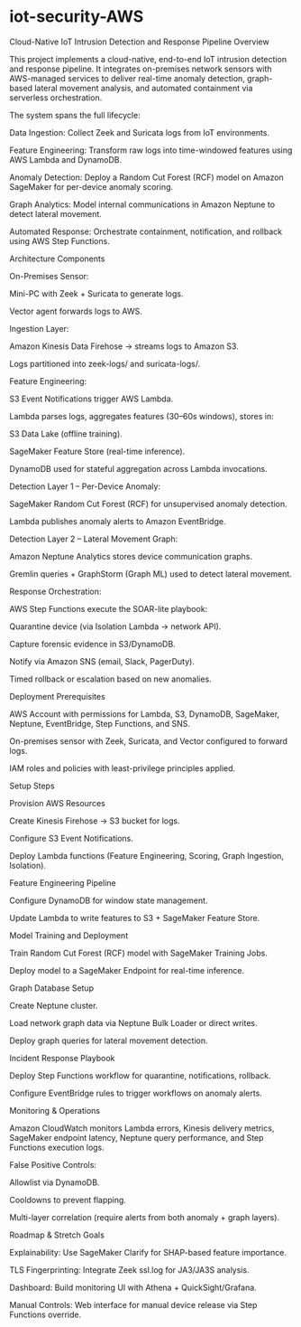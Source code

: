 # iot-security-AWS
Cloud-Native IoT Intrusion Detection and Response Pipeline
Overview

This project implements a cloud-native, end-to-end IoT intrusion detection and response pipeline. It integrates on-premises network sensors with AWS-managed services to deliver real-time anomaly detection, graph-based lateral movement analysis, and automated containment via serverless orchestration.

The system spans the full lifecycle:

Data Ingestion: Collect Zeek and Suricata logs from IoT environments.

Feature Engineering: Transform raw logs into time-windowed features using AWS Lambda and DynamoDB.

Anomaly Detection: Deploy a Random Cut Forest (RCF) model on Amazon SageMaker for per-device anomaly scoring.

Graph Analytics: Model internal communications in Amazon Neptune to detect lateral movement.

Automated Response: Orchestrate containment, notification, and rollback using AWS Step Functions.

Architecture
Components

On-Premises Sensor:

Mini-PC with Zeek + Suricata to generate logs.

Vector agent forwards logs to AWS.

Ingestion Layer:

Amazon Kinesis Data Firehose → streams logs to Amazon S3.

Logs partitioned into zeek-logs/ and suricata-logs/.

Feature Engineering:

S3 Event Notifications trigger AWS Lambda.

Lambda parses logs, aggregates features (30–60s windows), stores in:

S3 Data Lake (offline training).

SageMaker Feature Store (real-time inference).

DynamoDB used for stateful aggregation across Lambda invocations.

Detection Layer 1 – Per-Device Anomaly:

SageMaker Random Cut Forest (RCF) for unsupervised anomaly detection.

Lambda publishes anomaly alerts to Amazon EventBridge.

Detection Layer 2 – Lateral Movement Graph:

Amazon Neptune Analytics stores device communication graphs.

Gremlin queries + GraphStorm (Graph ML) used to detect lateral movement.

Response Orchestration:

AWS Step Functions execute the SOAR-lite playbook:

Quarantine device (via Isolation Lambda → network API).

Capture forensic evidence in S3/DynamoDB.

Notify via Amazon SNS (email, Slack, PagerDuty).

Timed rollback or escalation based on new anomalies.

Deployment
Prerequisites

AWS Account with permissions for Lambda, S3, DynamoDB, SageMaker, Neptune, EventBridge, Step Functions, and SNS.

On-premises sensor with Zeek, Suricata, and Vector configured to forward logs.

IAM roles and policies with least-privilege principles applied.

Setup Steps

Provision AWS Resources

Create Kinesis Firehose → S3 bucket for logs.

Configure S3 Event Notifications.

Deploy Lambda functions (Feature Engineering, Scoring, Graph Ingestion, Isolation).

Feature Engineering Pipeline

Configure DynamoDB for window state management.

Update Lambda to write features to S3 + SageMaker Feature Store.

Model Training and Deployment

Train Random Cut Forest (RCF) model with SageMaker Training Jobs.

Deploy model to a SageMaker Endpoint for real-time inference.

Graph Database Setup

Create Neptune cluster.

Load network graph data via Neptune Bulk Loader or direct writes.

Deploy graph queries for lateral movement detection.

Incident Response Playbook

Deploy Step Functions workflow for quarantine, notifications, rollback.

Configure EventBridge rules to trigger workflows on anomaly alerts.

Monitoring & Operations

Amazon CloudWatch monitors Lambda errors, Kinesis delivery metrics, SageMaker endpoint latency, Neptune query performance, and Step Functions execution logs.

False Positive Controls:

Allowlist via DynamoDB.

Cooldowns to prevent flapping.

Multi-layer correlation (require alerts from both anomaly + graph layers).

Roadmap & Stretch Goals

Explainability: Use SageMaker Clarify for SHAP-based feature importance.

TLS Fingerprinting: Integrate Zeek ssl.log for JA3/JA3S analysis.

Dashboard: Build monitoring UI with Athena + QuickSight/Grafana.

Manual Controls: Web interface for manual device release via Step Functions override.